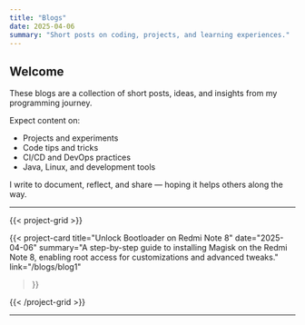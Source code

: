```yaml
---
title: "Blogs"
date: 2025-04-06
summary: "Short posts on coding, projects, and learning experiences."
---
```


## Welcome

These blogs are a collection of short posts, ideas, and insights from my programming journey.

Expect content on:

- Projects and experiments  
- Code tips and tricks  
- CI/CD and DevOps practices  
- Java, Linux, and development tools  

I write to document, reflect, and share — hoping it helps others along the way.

---

{{< project-grid >}}

  {{< project-card
      title="Unlock Bootloader on Redmi Note 8"
      date="2025-04-06"
      summary="A step-by-step guide to installing Magisk on the Redmi Note 8, enabling root access for customizations and advanced tweaks."
      link="/blogs/blog1"
  >}}

  <!-- Add more project-card entries here -->

{{< /project-grid >}}

---

